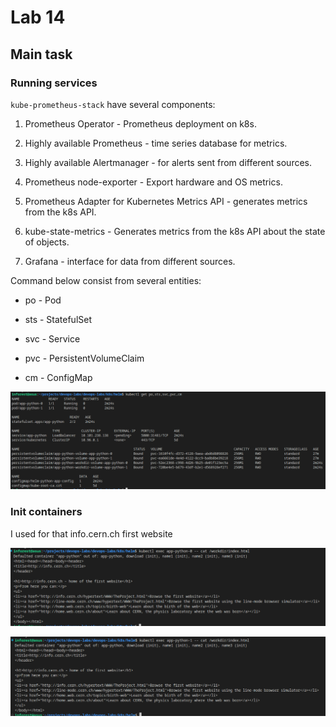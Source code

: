 # Lab 14

## Main task

### Running services

`kube-prometheus-stack` have several components:

1. Prometheus Operator - Prometheus deployment on k8s.

2. Highly available Prometheus - time series database for metrics.

3. Highly available Alertmanager - for alerts sent from different sources.

4. Prometheus node-exporter - Export hardware and OS metrics.

5. Prometheus Adapter for Kubernetes Metrics API - generates metrics from the k8s API.

6. kube-state-metrics - Generates metrics from the k8s API about the state of objects.

7. Grafana - interface for data from different sources.

Command below consist from several entities:

- po - Pod

- sts - StatefulSet

- svc - Service

- pvc - PersistentVolumeClaim

- cm - ConfigMap


![](img/14lab.png)

### Init containers

I used for that info.cern.ch first website

![](img/14lab-index.png)

![](img/14lab-index-2.png)

